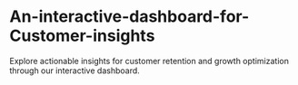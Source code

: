 # An-interactive-dashboard-for-Customer-insights
Explore actionable insights for customer retention and growth optimization through our interactive dashboard.
